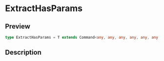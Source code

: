 
      
# ExtractHasParams

<div class="api-docs__section" data-reactroot="">

## Preview

</div><div class="api-docs__preview type single" data-reactroot="">

```ts
type ExtractHasParams = T extends Command<any, any, any, any, any, any, any, any, infer  P, any> ? P : never;
```

</div><div class="api-docs__section" data-reactroot="">

## Description

</div><div class="api-docs__description" data-reactroot=""><span class="api-docs__do-not-parse">



</span></div>